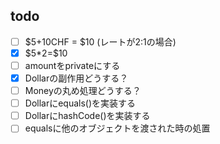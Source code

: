 ## todo
- [ ] \$5+10CHF = \$10 (レートが2:1の場合)
- [x] \$5*2=\$10
- [ ] amountをprivateにする
- [x] Dollarの副作用どうする？
- [ ] Moneyの丸め処理どうする？
- [ ] Dollarにequals()を実装する
- [ ] DollarにhashCode()を実装する
- [ ] equalsに他のオブジェクトを渡された時の処置